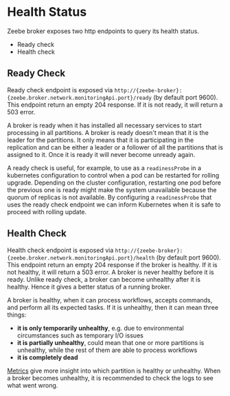 # Health Status

Zeebe broker exposes two http endpoints to query its health status. 
* Ready check
* Health check
 
## Ready Check
Ready check endpoint is exposed via `http://{zeebe-broker}:{zeebe.broker.network.monitoringApi.port}/ready` (by default port 9600).
This endpoint return an empty 204 response. If it is not ready, it will return a 503 error.

A broker is ready when it has installed all necessary services to start processing in all partitions.
A broker is ready doesn't mean that it is the leader for the partitions. 
It only means that it is participating in the replication and can be either a leader or a follower of all the partitions that is assigned to it. 
Once it is ready it will never become unready again.

A ready check is useful, for example, to use as a `readinessProbe` in a kubernetes configuration to control when a pod can be restarted for rolling upgrade. 
Depending on the cluster configuration, restarting one pod before the previous one is ready might make the system unavailable because the quorum of replicas is not available.
By configuring a `readinessProbe` that uses the ready check endpoint we can inform Kubernetes when it is safe to proceed with rolling update.

## Health Check
Health check endpoint is exposed via `http://{zeebe-broker}:{zeebe.broker.network.monitoringApi.port}/health` (by default port 9600).
This endpoint return an empty 204 response if the broker is healthy. If it is not healthy, it will return a 503 error.
A broker is never healthy before it is ready. 
Unlike ready check, a broker can become unhealthy after it is healthy.
Hence it gives a better status of a running broker.

A broker is healthy, when it can process workflows, accepts commands, and perform all its expected tasks.
If it is unhealthy, then it can mean three things:
 * **it is only temporarily unhealthy**, e.g. due to environmental circumstances such as temporary I/O issues
 * **it is partially unhealthy**, could mean that one or more partitions is unhealthy, while the rest of them are able to process workflows
 * **it is completely dead**
 
[Metrics](/operations/metrics.html) give more insight into which partition is healthy or unhealthy.
When a broker becomes unhealthy, it is recommended to check the logs to see what went wrong.
